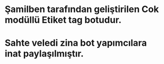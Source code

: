 # Şamilben tarafından geliştirilen Cok modüllü Etiket tag botudur.

# Sahte veledi zina bot yapımcılara inat paylaşılmıştır.

